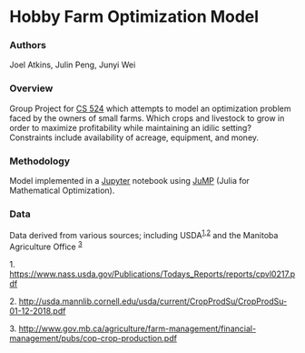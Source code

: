 # Hobby Farm Optimization Model

### Authors

Joel Atkins, Julin Peng, Junyi Wei

### Overview
Group Project for [CS 524] which attempts to model an optimization problem faced by the owners of small farms.  Which crops and livestock to grow in order to maximize profitability while maintaining an idilic setting?  Constraints include availability of acreage, equipment, and money.

### Methodology

Model implemented in a [Jupyter] notebook using [JuMP] (Julia for Mathematical Optimization).

### Data

Data derived from various sources; including USDA<sup>[1](#1),[2](#2)</sup> and the Manitoba Agriculture Office <sup>[3](#3)</sup>

<a name="1"></a>1. https://www.nass.usda.gov/Publications/Todays_Reports/reports/cpvl0217.pdf

<a name="2"></a>2. http://usda.mannlib.cornell.edu/usda/current/CropProdSu/CropProdSu-01-12-2018.pdf

<a name="3"></a>3. http://www.gov.mb.ca/agriculture/farm-management/financial-management/pubs/cop-crop-production.pdf


   [CS 524]: <https://www.cs.wisc.edu/courses/524>
   [Jupyter]: <http://jupyter.org/>
   [JuMP]: <https://github.com/JuliaOpt/JuMP.jl>
